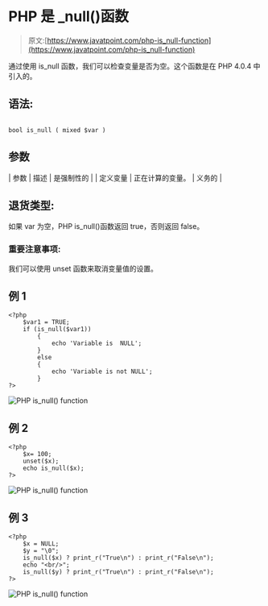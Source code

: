 # PHP 是 _null()函数

> 原文:[https://www.javatpoint.com/php-is_null-function](https://www.javatpoint.com/php-is_null-function)

通过使用 is_null 函数，我们可以检查变量是否为空。这个函数是在 PHP 4.0.4 中引入的。

## 语法:

```

bool is_null ( mixed $var )

```

## 参数

| 参数 | 描述 | 是强制性的 |
| 定义变量 | 正在计算的变量。 | 义务的 |

## 退货类型:

如果 var 为空，PHP is_null()函数返回 true，否则返回 false。

### 重要注意事项:

我们可以使用 unset 函数来取消变量值的设置。

## 例 1

```
<?php
	$var1 = TRUE;
	if (is_null($var1))
		{
			echo 'Variable is  NULL';
		}
		else
		{
			echo 'Variable is not NULL';
		}
?>

```

![PHP is_null() function](../Images/939766b6bb302ba623cc553b96f43eb9.png)

## 例 2

```
<?php
	$x= 100;
	unset($x);
	echo is_null($x);
?>

```

![PHP is_null() function](../Images/3d5d4677ffb3891bb62f621f516ea533.png)

## 例 3

```
<?php  
	$x = NULL; 
	$y = "\0";
	is_null($x) ? print_r("True\n") : print_r("False\n");
	echo "<br/>";
	is_null($y) ? print_r("True\n") : print_r("False\n");
?>

```

![PHP is_null() function](../Images/5fd874622f9563571db15eea88090b1d.png)